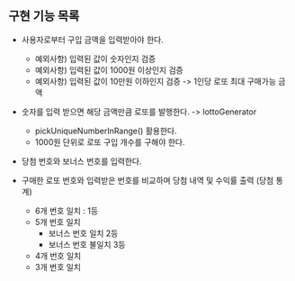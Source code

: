 ## 구현 기능 목록
* 사용자로부터 구입 금액을 입력받아야 한다.
  * 예외사항) 입력된 값이 숫자인지 검증
  * 예외사항) 입력된 값이 1000원 이상인지 검증
  * 예외사항) 입력된 값이 10만원 이하인지 검증 -> 1인당 로또 최대 구매가능 금액

* 숫자를 입력 받으면 해당 금액만큼 로또를 발행한다. -> lottoGenerator
  * pickUniqueNumberInRange() 활용한다.
  * 1000원 단위로 로또 구입 개수를 구해야 한다.
* 당첨 번호와 보너스 번호를 입력한다.


* 구매한 로또 번호와 입력받은 번호를 비교하며 당첨 내역 및 수익률 출력 (당첨 통계)
  * 6개 번호 일치 : 1등
  * 5개 번호 일치
    - 보너스 번호 일치 2등
    - 보너스 번호 불일치 3등
  * 4개 번호 일치
  * 3개 번호 일치